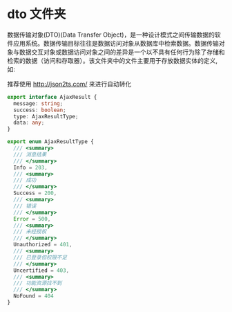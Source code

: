 # dto 文件夹

数据传输对象(DTO)(Data Transfer Object)，是一种设计模式之间传输数据的软件应用系统。数据传输目标往往是数据访问对象从数据库中检索数据。数据传输对象与数据交互对象或数据访问对象之间的差异是一个以不具有任何行为除了存储和检索的数据（访问和存取器）。该文件夹中的文件主要用于存放数据实体的定义,如:

推荐使用 <http://json2ts.com/> 来进行自动转化

```typescript
export interface AjaxResult {
  message: string;
  success: boolean;
  type: AjaxResultType;
  data: any;
}

export enum AjaxResultType {
  /// <summary>
  /// 消息结果
  /// </summary>
  Info = 203,
  /// <summary>
  /// 成功
  /// </summary>
  Success = 200,
  /// <summary>
  /// 错误
  /// </summary>
  Error = 500,
  /// <summary>
  /// 未经授权
  /// </summary>
  Unauthorized = 401,
  /// <summary>
  /// 已登录但权限不足
  /// </summary>
  Uncertified = 403,
  /// <summary>
  /// 功能资源找不到
  /// </summary>
  NoFound = 404
}
```
